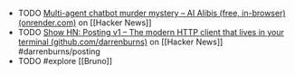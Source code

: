 - TODO [Multi-agent chatbot murder mystery – AI Alibis (free, in-browser) (onrender.com)](https://news.ycombinator.com/item?id=40921989) on [[Hacker News]]
- TODO [Show HN: Posting v1 – The modern HTTP client that lives in your terminal (github.com/darrenburns)](https://news.ycombinator.com/item?id=40926211) on [[Hacker News]] #darrenburns/posting
- TODO #explore [[Bruno]]